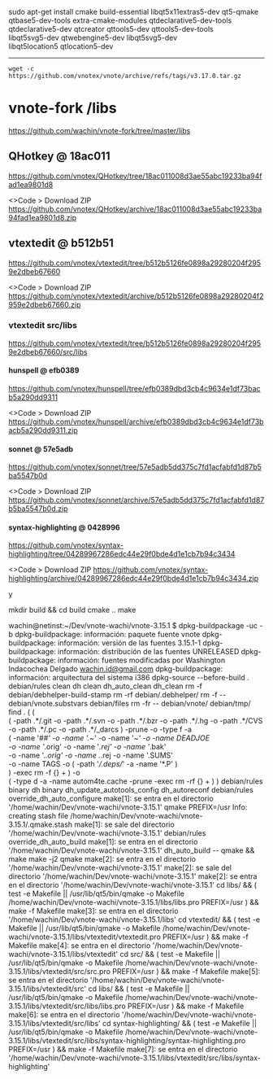 

sudo apt-get install cmake build-essential libqt5x11extras5-dev qt5-qmake \
     qtbase5-dev-tools extra-cmake-modules qtdeclarative5-dev-tools \
     qtdeclarative5-dev qtcreator qttools5-dev qttools5-dev-tools \
     libqt5svg5-dev qtwebengine5-dev libqt5svg5-dev \
     libqt5location5 qtlocation5-dev
     
- - - - - - 	
	
   ```
   wget -c https://github.com/vnotex/vnote/archive/refs/tags/v3.17.0.tar.gz
   
   ``` 

# vnote-fork /libs
https://github.com/wachin/vnote-fork/tree/master/libs

## QHotkey @ 18ac011
https://github.com/vnotex/QHotkey/tree/18ac011008d3ae55abc19233ba94fad1ea9801d8

<>Code > Download ZIP
https://github.com/vnotex/QHotkey/archive/18ac011008d3ae55abc19233ba94fad1ea9801d8.zip

## vtextedit @ b512b51
https://github.com/vnotex/vtextedit/tree/b512b5126fe0898a29280204f2959e2dbeb67660

<>Code > Download ZIP
https://github.com/vnotex/vtextedit/archive/b512b5126fe0898a29280204f2959e2dbeb67660.zip

### vtextedit src/libs
https://github.com/vnotex/vtextedit/tree/b512b5126fe0898a29280204f2959e2dbeb67660/src/libs

#### hunspell @ efb0389
https://github.com/vnotex/hunspell/tree/efb0389dbd3cb4c9634e1df73bacb5a290dd9311

<>Code > Download ZIP
https://github.com/vnotex/hunspell/archive/efb0389dbd3cb4c9634e1df73bacb5a290dd9311.zip

#### sonnet @ 57e5adb
https://github.com/vnotex/sonnet/tree/57e5adb5dd375c7fd1acfabfd1d87b5ba5547b0d

<>Code > Download ZIP
https://github.com/vnotex/sonnet/archive/57e5adb5dd375c7fd1acfabfd1d87b5ba5547b0d.zip

#### syntax-highlighting @ 0428996
https://github.com/vnotex/syntax-highlighting/tree/04289967286edc44e29f0bde4d1e1cb7b94c3434

<>Code > Download ZIP
https://github.com/vnotex/syntax-highlighting/archive/04289967286edc44e29f0bde4d1e1cb7b94c3434.zip



y 

mkdir build && cd build
cmake ..
make


wachin@netinst:~/Dev/vnote-wachi/vnote-3.15.1
$ dpkg-buildpackage -uc -b
dpkg-buildpackage: información: paquete fuente vnote
dpkg-buildpackage: información: versión de las fuentes 3.15.1-1
dpkg-buildpackage: información: distribución de las fuentes UNRELEASED
dpkg-buildpackage: información: fuentes modificadas por Washington Indacochea Delgado <wachin.id@gmail.com>
dpkg-buildpackage: información: arquitectura del sistema i386
 dpkg-source --before-build .
 debian/rules clean
dh clean
   dh_auto_clean
   dh_clean
        rm -f debian/debhelper-build-stamp
        rm -rf debian/.debhelper/
        rm -f -- debian/vnote.substvars debian/files
        rm -fr -- debian/vnote/ debian/tmp/
        find .  \( \( \
                \( -path .\*/.git -o -path .\*/.svn -o -path .\*/.bzr -o -path .\*/.hg -o -path .\*/CVS -o -path .\*/.pc -o -path .\*/_darcs \) -prune -o -type f -a \
                \( -name '#*#' -o -name '.*~' -o -name '*~' -o -name DEADJOE \
                 -o -name '*.orig' -o -name '*.rej' -o -name '*.bak' \
                 -o -name '.*.orig' -o -name .*.rej -o -name '.SUMS' \
                 -o -name TAGS -o \( -path '*/.deps/*' -a -name '*.P' \) \
                \) -exec rm -f {} + \) -o \
                \( -type d -a -name autom4te.cache -prune -exec rm -rf {} + \) \)
 debian/rules binary
dh binary
   dh_update_autotools_config
   dh_autoreconf
   debian/rules override_dh_auto_configure
make[1]: se entra en el directorio '/home/wachin/Dev/vnote-wachi/vnote-3.15.1'
qmake PREFIX=/usr
Info: creating stash file /home/wachin/Dev/vnote-wachi/vnote-3.15.1/.qmake.stash
make[1]: se sale del directorio '/home/wachin/Dev/vnote-wachi/vnote-3.15.1'
   debian/rules override_dh_auto_build
make[1]: se entra en el directorio '/home/wachin/Dev/vnote-wachi/vnote-3.15.1'
dh_auto_build -- qmake && make
        make -j2 qmake
make[2]: se entra en el directorio '/home/wachin/Dev/vnote-wachi/vnote-3.15.1'
make[2]: se sale del directorio '/home/wachin/Dev/vnote-wachi/vnote-3.15.1'
make[2]: se entra en el directorio '/home/wachin/Dev/vnote-wachi/vnote-3.15.1'
cd libs/ && ( test -e Makefile || /usr/lib/qt5/bin/qmake -o Makefile /home/wachin/Dev/vnote-wachi/vnote-3.15.1/libs/libs.pro PREFIX=/usr ) && make -f Makefile 
make[3]: se entra en el directorio '/home/wachin/Dev/vnote-wachi/vnote-3.15.1/libs'
cd vtextedit/ && ( test -e Makefile || /usr/lib/qt5/bin/qmake -o Makefile /home/wachin/Dev/vnote-wachi/vnote-3.15.1/libs/vtextedit/vtextedit.pro PREFIX=/usr ) && make -f Makefile 
make[4]: se entra en el directorio '/home/wachin/Dev/vnote-wachi/vnote-3.15.1/libs/vtextedit'
cd src/ && ( test -e Makefile || /usr/lib/qt5/bin/qmake -o Makefile /home/wachin/Dev/vnote-wachi/vnote-3.15.1/libs/vtextedit/src/src.pro PREFIX=/usr ) && make -f Makefile 
make[5]: se entra en el directorio '/home/wachin/Dev/vnote-wachi/vnote-3.15.1/libs/vtextedit/src'
cd libs/ && ( test -e Makefile || /usr/lib/qt5/bin/qmake -o Makefile /home/wachin/Dev/vnote-wachi/vnote-3.15.1/libs/vtextedit/src/libs/libs.pro PREFIX=/usr ) && make -f Makefile 
make[6]: se entra en el directorio '/home/wachin/Dev/vnote-wachi/vnote-3.15.1/libs/vtextedit/src/libs'
cd syntax-highlighting/ && ( test -e Makefile || /usr/lib/qt5/bin/qmake -o Makefile /home/wachin/Dev/vnote-wachi/vnote-3.15.1/libs/vtextedit/src/libs/syntax-highlighting/syntax-highlighting.pro PREFIX=/usr ) && make -f Makefile 
make[7]: se entra en el directorio '/home/wachin/Dev/vnote-wachi/vnote-3.15.1/libs/vtextedit/src/libs/syntax-highlighting'


